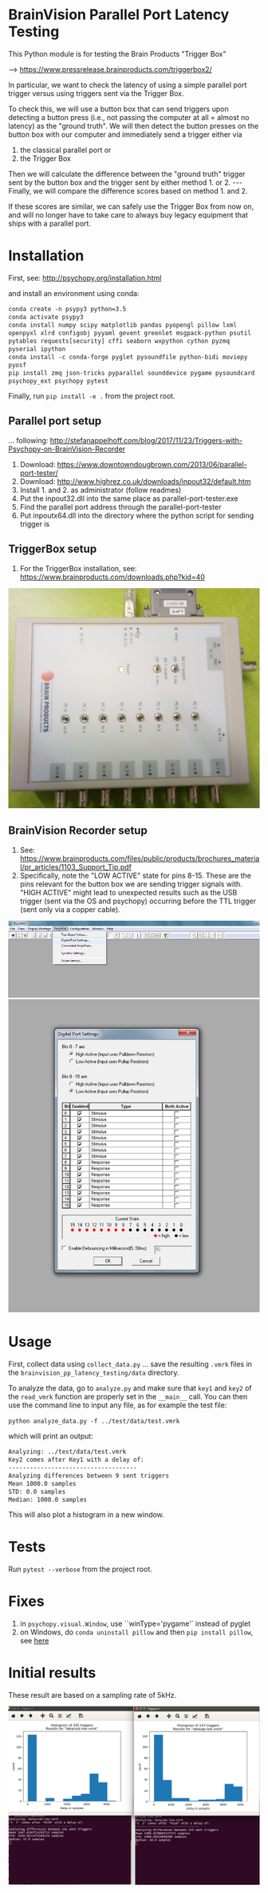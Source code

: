# BrainVision Parallel Port Latency Testing

This Python module is for testing the Brain Products "Trigger Box"

--> https://www.pressrelease.brainproducts.com/triggerbox2/

In particular, we want to check the latency of using a simple parallel port trigger
versus using triggers sent via the Trigger Box.

To check this, we will use a button box that can send triggers upon detecting a
button press (i.e., not passing the computer at all = almost no latency) as the
"ground truth". We will then detect the button presses on the button box with our
computer and immediately send a trigger either via

1. the classical parallel port or
2. the Trigger Box

Then we will calculate the difference between the "ground truth" trigger sent by
the button box and the trigger sent by either method 1. or 2. --- Finally, we will
compare the difference scores based on method 1. and 2.

If these scores are similar, we can safely use the Trigger Box from now on, and will
no longer have to take care to always buy legacy equipment that ships with a parallel port.

# Installation

First, see: http://psychopy.org/installation.html

and install an environment using conda:

```
conda create -n psypy3 python=3.5
conda activate psypy3
conda install numpy scipy matplotlib pandas pyopengl pillow lxml openpyxl xlrd configobj pyyaml gevent greenlet msgpack-python psutil pytables requests[security] cffi seaborn wxpython cython pyzmq pyserial ipython
conda install -c conda-forge pyglet pysoundfile python-bidi moviepy pyosf
pip install zmq json-tricks pyparallel sounddevice pygame pysoundcard psychopy_ext psychopy pytest
```

Finally, run `pip install -e .` from the project root.

## Parallel port setup
... following: http://stefanappelhoff.com/blog/2017/11/23/Triggers-with-Psychopy-on-BrainVision-Recorder

1. Download: https://www.downtowndougbrown.com/2013/06/parallel-port-tester/
2. Download: http://www.highrez.co.uk/downloads/inpout32/default.htm
3. Install 1. and 2. as administrator (follow readmes)
4. Put the inpout32.dll into the same place as parallel-port-tester.exe
5. Find the parallel port address through the parallel-port-tester
6. Put inpoutx64.dll into the directory where the python script for sending trigger is

## TriggerBox setup

1. For the TriggerBox installation, see: https://www.brainproducts.com/downloads.php?kid=40

![settings TRIGGERBOX](./settings/trigger_box.jpg)


## BrainVision Recorder setup
1. See: https://www.brainproducts.com/files/public/products/brochures_material/pr_articles/1103_Support_Tip.pdf
2. Specifically, note the "LOW ACTIVE" state for pins 8-15. These are the pins relevant for the button box we are sending trigger signals with. "HIGH ACTIVE" might lead to unexpected results such as the USB trigger (sent via the OS and psychopy) occurring before the TTL trigger (sent only via a copper cable).

![settings BV REC 1](./settings/settings1.png)
![settings BV REC 2](./settings/settings2.png)


# Usage

First, collect data using `collect_data.py` ... save the resulting `.vmrk` files in the `brainvision_pp_latency_testing/data` directory.

To analyze the data, go to `analyze.py` and make sure that `key1` and `key2`
of the `read_vmrk` function are properly set in the `__main__` call. You can
then use the command line to input any file, as for example the test file:

`python analyze_data.py -f ../test/data/test.vmrk`

which will print an output:

```
Analyzing: ../test/data/test.vmrk
Key2 comes after Key1 with a delay of:
------------------------------------
Analyzing differences between 9 sent triggers
Mean 1000.0 samples
STD: 0.0 samples
Median: 1000.0 samples

```

This will also plot a histogram in a new window.

# Tests

Run `pytest --verbose` from the project root.

# Fixes
1. in `psychopy.visual.Window`, use ``winType='pygame'` instead of pyglet
2. on Windows, do `conda uninstall pillow` and then `pip install pillow`, see [here](https://github.com/python-pillow/Pillow/issues/2945)

# Initial results

These result are based on a sampling rate of 5kHz.

![initial results](./results.png)
